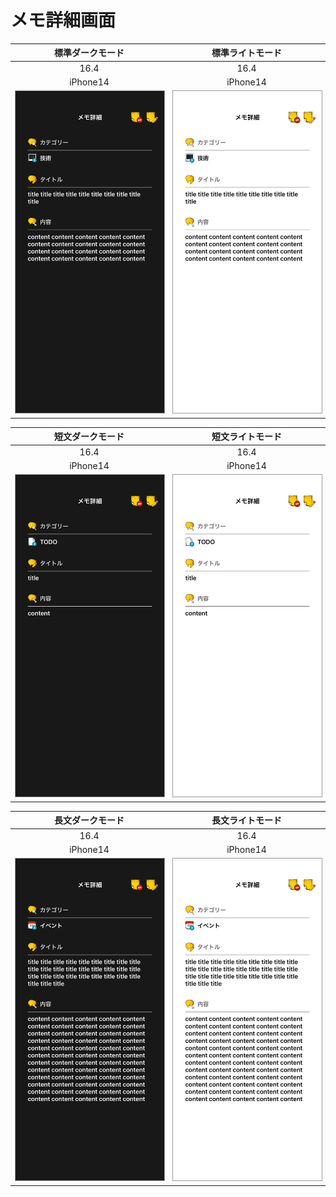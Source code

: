 # メモ詳細画面

|標準ダークモード|標準ライトモード|
|:---:|:---:|
|16.4|16.4|
|iPhone14|iPhone14|
|<img src='../ReferenceImages_64/メモ詳細画面/testMemoDetailViewController_標準_ダークモード_iPhone_16_4_390x844@3x.png' width='250' style='border: 1px solid #999' />|<img src='../ReferenceImages_64/メモ詳細画面/testMemoDetailViewController_標準_ライトモード_iPhone_16_4_390x844@3x.png' width='250' style='border: 1px solid #999' />|

|短文ダークモード|短文ライトモード|
|:---:|:---:|
|16.4|16.4|
|iPhone14|iPhone14|
|<img src='../ReferenceImages_64/メモ詳細画面/testMemoDetailViewController_短文_ダークモード_iPhone_16_4_390x844@3x.png' width='250' style='border: 1px solid #999' />|<img src='../ReferenceImages_64/メモ詳細画面/testMemoDetailViewController_短文_ライトモード_iPhone_16_4_390x844@3x.png' width='250' style='border: 1px solid #999' />|

|長文ダークモード|長文ライトモード|
|:---:|:---:|
|16.4|16.4|
|iPhone14|iPhone14|
|<img src='../ReferenceImages_64/メモ詳細画面/testMemoDetailViewController_長文_ダークモード_iPhone_16_4_390x844@3x.png' width='250' style='border: 1px solid #999' />|<img src='../ReferenceImages_64/メモ詳細画面/testMemoDetailViewController_長文_ライトモード_iPhone_16_4_390x844@3x.png' width='250' style='border: 1px solid #999' />|

